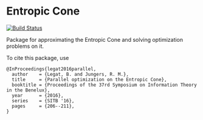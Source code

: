 # Entropic Cone

[![Build Status](https://travis-ci.org/blegat/EntropicCone.jl.svg?branch=master)](https://travis-ci.org/blegat/EntropicCone.jl)

Package for approximating the Entropic Cone and solving optimization problems on it.

To cite this package, use
```
@InProceedings{legat2016parallel,
  author    = {Legat, B. and Jungers, R. M.},
  title     = {Parallel optimization on the Entropic Cone},
  booktitle = {Proceedings of the 37rd Symposium on Information Theory in the Benelux},
  year      = {2016},
  series    = {SITB '16},
  pages     = {206--211},
}
```
